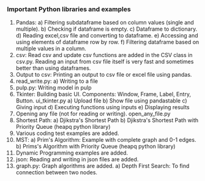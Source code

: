 ### Important Python libraries and examples
1) Pandas: 
	a) Filtering subdataframe based on column values (single and multiple).
	b) Checking if dataframe is empty.
	c) Dataframe to dictionary.
	d) Reading excel,csv file and converting to dataframe.
	e) Accessing and using elements of dataframe row by row.
	f) Filtering dataframe based on multiple values in a column.
2) csv: Read csv and update csv functions are added in the CSV class in csv.py. Reading an input from csv file itself is very fast and sometimes better than using dataframes.
3) Output to csv: Printing an output to csv file or excel file using pandas. 
4) read_write.py: 
	a) Writing to a file
5) pulp.py: Writing model in pulp
6) Tkinter: Building basic UI. Components: Window, Frame, Label, Entry, Button. ui_tkinter.py
	a) Upload file
	b) Show file using pandastable
	c) Giving input
	d) Executing functions using inputs
	e) Displaying results
7) Opening any file (not for reading or writing). open_any_file.py
8) Shortest Path:
	a) Djikstra's Shortest Path
	b) Djikstra's Shortest Path with Priority Queue (heapq python library)
9) Various coding test examples are added.
10) MST:
	a) Prim's Algorithm: Example with complete graph and 0-1 edges.
	b) Prims's Algorithm with Priority Queue (heapq python library)
11) Dynamic Programming examples are added.
12) json: Reading and writing in json files are added.
13) graph.py: Graph algorithms are added.
	a) Depth First Search: To find connection between two nodes. 
